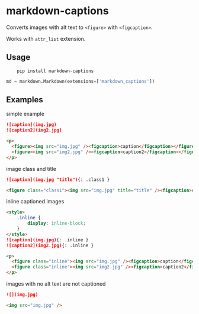 # markdown-captions

Converts images with alt text to `<figure>` with `<figcaption>`.

Works with `attr_list` extension.

## Usage

```
    pip install markdown-captions
```

``` python
md = markdown.Markdown(extensions=['markdown_captions'])
```

## Examples

simple example
``` md
![caption](img.jpg)
![caption2](img2.jpg)
```
``` html
<p>
  <figure><img src="img.jpg" /><figcaption>caption</figcaption></figure>
  <figure><img src="img2.jpg" /><figcaption>caption2</figcaption></figure>
</p>
```

image class and title
``` md
![caption](img.jpg "title"){: .class1 }
```
``` html
<figure class="class1"><img src="img.jpg" title="title" /><figcaption>caption</figcaption></figure>
```

inline captioned images
``` md
<style>
    .inline {
        display: inline-block;
    }
</style>
![caption](img.jpg){: .inline }
![caption2](img2.jpg){: .inline }
```
``` html
<p>
  <figure class="inline"><img src="img.jpg" /><figcaption>caption</figcaption></figure>
  <figure class="inline"><img src="img2.jpg" /><figcaption>caption2</figcaption></figure>
</p>
```

images with no alt text are not captioned
``` md
![](img.jpg)
```
``` html
<img src="img.jpg" />
```
